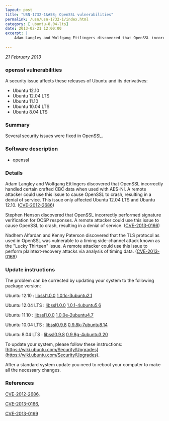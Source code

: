```yaml
---
layout: post
title: "USN-1732-1&#58; OpenSSL vulnerabilities"
permalink: /usn/usn-1732-1/index.html
category: [ ubuntu-8.04-lts]
date: 2013-02-21 12:00:00
excerpt: |
    Adam Langley and Wolfgang Ettlingers discovered that OpenSSL incorrectly handled certain crafted CBC data when used with AES-NI. A remote attacker could use this issue to cause OpenSSL to crash, resulting in a denial of service. This issue only affected Ubuntu 12.04 LTS and Ubuntu 12.10. ([CVE-2012-2686](http://people.ubuntu.com/~ubuntu-security/cve/CVE-2012-2686))
    
--- 
```

 
 

*21 February 2013*

### openssl vulnerabilities

A security issue affects these releases of Ubuntu and its derivatives:

* Ubuntu 12.10
* Ubuntu 12.04 LTS
* Ubuntu 11.10
* Ubuntu 10.04 LTS
* Ubuntu 8.04 LTS

### Summary

Several security issues were fixed in OpenSSL. 

### Software description

* openssl 

### Details

Adam Langley and Wolfgang Ettlingers discovered that OpenSSL incorrectly handled certain crafted CBC data when used with AES-NI. A remote attacker could use this issue to cause OpenSSL to crash, resulting in a denial of service. This issue only affected Ubuntu 12.04 LTS and Ubuntu 12.10. ([CVE-2012-2686](http://people.ubuntu.com/~ubuntu-security/cve/CVE-2012-2686))

Stephen Henson discovered that OpenSSL incorrectly performed signature verification for OCSP responses. A remote attacker could use this issue to cause OpenSSL to crash, resulting in a denial of service. ([CVE-2013-0166](http://people.ubuntu.com/~ubuntu-security/cve/CVE-2013-0166))

Nadhem Alfardan and Kenny Paterson discovered that the TLS protocol as used in OpenSSL was vulnerable to a timing side-channel attack known as the &quot;Lucky Thirteen&quot; issue. A remote attacker could use this issue to perform plaintext-recovery attacks via analysis of timing data. ([CVE-2013-0169](http://people.ubuntu.com/~ubuntu-security/cve/CVE-2013-0169)) 

### Update instructions

The problem can be corrected by updating your system to the following package version:

Ubuntu 12.10
 : [libssl1.0.0](https://launchpad.net/ubuntu/+source/openssl) <span> [1.0.1c-3ubuntu2.1](https://launchpad.net/ubuntu/+source/openssl/1.0.1c-3ubuntu2.1) </span> 

Ubuntu 12.04 LTS
 : [libssl1.0.0](https://launchpad.net/ubuntu/+source/openssl) <span> [1.0.1-4ubuntu5.6](https://launchpad.net/ubuntu/+source/openssl/1.0.1-4ubuntu5.6) </span> 

Ubuntu 11.10
 : [libssl1.0.0](https://launchpad.net/ubuntu/+source/openssl) <span> [1.0.0e-2ubuntu4.7](https://launchpad.net/ubuntu/+source/openssl/1.0.0e-2ubuntu4.7) </span> 

Ubuntu 10.04 LTS
 : [libssl0.9.8](https://launchpad.net/ubuntu/+source/openssl) <span> [0.9.8k-7ubuntu8.14](https://launchpad.net/ubuntu/+source/openssl/0.9.8k-7ubuntu8.14) </span> 

Ubuntu 8.04 LTS
 : [libssl0.9.8](https://launchpad.net/ubuntu/+source/openssl) <span> [0.9.8g-4ubuntu3.20](https://launchpad.net/ubuntu/+source/openssl/0.9.8g-4ubuntu3.20) </span> 

To update your system, please follow these instructions: [https://wiki.ubuntu.com/Security/Upgrades](https://wiki.ubuntu.com/Security/Upgrades).

After a standard system update you need to reboot your computer to make all the necessary changes. 

### References

 
 [CVE-2012-2686](http://people.ubuntu.com/~ubuntu-security/cve/CVE-2012-2686), 

 [CVE-2013-0166](http://people.ubuntu.com/~ubuntu-security/cve/CVE-2013-0166), 

 [CVE-2013-0169](http://people.ubuntu.com/~ubuntu-security/cve/CVE-2013-0169)
 

